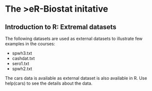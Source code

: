 # The >eR-Biostat initative
## Introduction to R:  Extremal datasets
The following datasets are used as external datasets to illustrate few examples in the courses:

* spwh3.txt
* cashdat.txt
* sero1.txt
* spwh2.txt

The cars data is available as external dataset is also available in R. Use help(cars) to see the details about the data.
